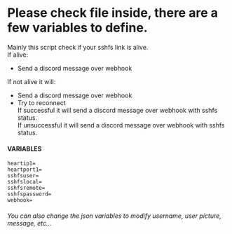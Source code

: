 
# Please check file inside, there are a few variables to define.  

Mainly this script check if your sshfs link is alive.  
If alive:  
- Send a discord message over webhook  

If not alive it will:  
- Send a discord message over webhook  
- Try to reconnect  
  If successful it will send a discord message over webhook with sshfs status.  
  If unsuccessful it will send a discord message over webhook with sshfs status.  
  
#### VARIABLES  
```
heartip1=  
heartport1=  
sshfsuser=  
sshfslocal=  
sshfsremote=  
sshfspassword=  
webhook=  
```
###### You can also change the json variables to modify username, user picture, message, etc...
